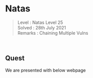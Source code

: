 # Natas
> Level : Natas Level 25<br/>
> Solved : 28th July 2021<br/>
> Remarks : Chaining Multiple Vulns<br/>
<br/>

## Quest
We are presented with below webpage
